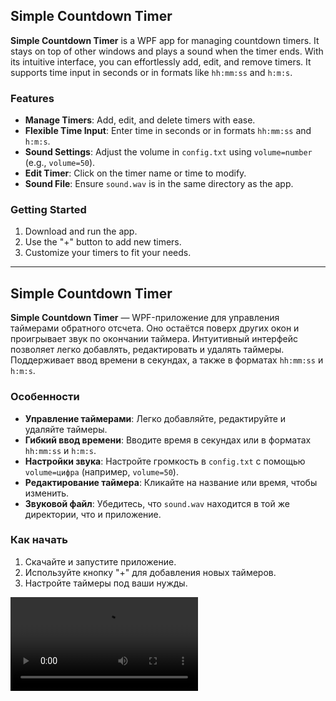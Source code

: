 ## Simple Countdown Timer

**Simple Countdown Timer** is a WPF app for managing countdown timers. It stays on top of other windows and plays a sound when the timer ends. With its intuitive interface, you can effortlessly add, edit, and remove timers. It supports time input in seconds or in formats like `hh:mm:ss` and `h:m:s`.

### Features
- **Manage Timers**: Add, edit, and delete timers with ease.
- **Flexible Time Input**: Enter time in seconds or in formats `hh:mm:ss` and `h:m:s`.
- **Sound Settings**: Adjust the volume in `config.txt` using `volume=number` (e.g., `volume=50`).
- **Edit Timer**: Click on the timer name or time to modify.
- **Sound File**: Ensure `sound.wav` is in the same directory as the app.

### Getting Started
1. Download and run the app.
2. Use the "+" button to add new timers.
3. Customize your timers to fit your needs.

---

## Simple Countdown Timer

**Simple Countdown Timer** — WPF-приложение для управления таймерами обратного отсчета. Оно остаётся поверх других окон и проигрывает звук по окончании таймера. Интуитивный интерфейс позволяет легко добавлять, редактировать и удалять таймеры. Поддерживает ввод времени в секундах, а также в форматах `hh:mm:ss` и `h:m:s`.

### Особенности
- **Управление таймерами**: Легко добавляйте, редактируйте и удаляйте таймеры.
- **Гибкий ввод времени**: Вводите время в секундах или в форматах `hh:mm:ss` и `h:m:s`.
- **Настройки звука**: Настройте громкость в `config.txt` с помощью `volume=цифра` (например, `volume=50`).
- **Редактирование таймера**: Кликайте на название или время, чтобы изменить.
- **Звуковой файл**: Убедитесь, что `sound.wav` находится в той же директории, что и приложение.

### Как начать
1. Скачайте и запустите приложение.
2. Используйте кнопку "+" для добавления новых таймеров.
3. Настройте таймеры под ваши нужды.


![изображение](https://i.imgur.com/6ndrtV7.mp4)

